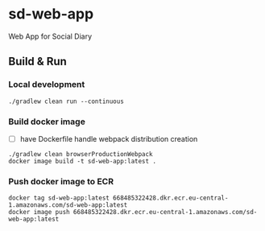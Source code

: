 # sd-web-app
Web App for Social Diary

## Build & Run

### Local development
```shell
./gradlew clean run --continuous
```

### Build docker image
- [ ] have Dockerfile handle webpack distribution creation
```shell
./gradlew clean browserProductionWebpack
docker image build -t sd-web-app:latest .
```

### Push docker image to ECR
```shell
docker tag sd-web-app:latest 668485322428.dkr.ecr.eu-central-1.amazonaws.com/sd-web-app:latest
docker image push 668485322428.dkr.ecr.eu-central-1.amazonaws.com/sd-web-app:latest
```
